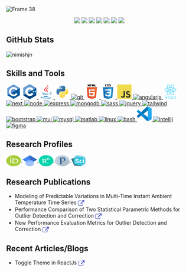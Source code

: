 <!-- ![Frame 38](https://user-images.githubusercontent.com/63140632/136663757-a09c273b-c185-4bf8-a392-01e3e5fc9a67.png) -->
![Frame 38](https://user-images.githubusercontent.com/63140632/221672830-16bf4ce0-e162-46dc-8a58-7590025bccd4.svg)

<p align="center">
  
  <a href="mailto:nimishjain100701@gmail.com" style="text-decoration:none">
    <img height="30" src = "https://img.shields.io/badge/gmail-c14438?&style=for-the-badge&logo=gmail&logoColor=white">
  </a>
  
  <a href="https://resume.nimish-jain.com" style="text-decoration:none">
    <img height="30" src="https://img.shields.io/badge/resume-fbf5e9.svg?&style=for-the-badge&logo=readthedocs&logoColor=black" />
  </a>
  
  <a href="https://www.linkedin.com/in/nimishjn/" style="text-decoration:none">
    <img height="30" src="https://img.shields.io/badge/linkedin-blue.svg?&style=for-the-badge&logo=linkedin&logoColor=white" />
  </a>
  
  <a href="https://github.com/nimishjn" style="text-decoration:none">
    <img height="30" src="https://img.shields.io/badge/Github-grey.svg?&style=for-the-badge&logo=Github&logoColor=white" />
  </a>
  
  <a href="https://twitter.com/nimishjain_" style="text-decoration:none">
    <img height="30" src="https://img.shields.io/badge/Twitter-31a2f2.svg?&style=for-the-badge&logo=twitter&logoColor=white">
  </a>
  
  <a href="https://nimishjn.medium.com/" style="text-decoration:none">
    <img height="30" src = "https://img.shields.io/badge/Medium-%23FFFFFF.svg?&style=for-the-badge&logo=Medium&logoColor=black">
  </a>
  
  <a href="https://dev.to/nimishjn" style="text-decoration:none">
    <img height="30" src="https://img.shields.io/badge/Dev.to-%23090909.svg?&style=for-the-badge&logo=Dev.to&logoColor=white" />
  </a>
  
  <!--   
  <a href="https://www.instagram.com/nimishjain_" style="text-decoration:none">
    <img height="30" src = "https://img.shields.io/badge/Instagram-%23E4405F.svg?&style=for-the-badge&logo=Instagram&logoColor=white">
  </a> 

  <a href="https://www.fb.com/nimishjain100701" style="text-decoration:none">
    <img height="30" src = "https://img.shields.io/badge/Facebook-385395.svg?&style=for-the-badge&logo=Facebook&logoColor=white">
  </a> 
  -->
  
</p>

<!-- <p align="left"> 
  <img src="https://komarev.com/ghpvc/?username=nimishjn&label=Profile%20views&color=red&?style=flat-square" alt="nimishjn" /> 
</p> -->

## GitHub Stats

<img align="center" src="https://github-readme-stats.vercel.app/api?username=nimishjn&show_icons=true&locale=en&theme=radical&count_private=true&hide_border=true&hide_title=true" alt="nimishjn" />
<!--   <img align="center" src="https://github-readme-stats.vercel.app/api/top-langs?username=nimishjn&show_icons=true&locale=en&layout=compact&theme=radical&hide_border=true" alt="nimishjn" /> -->
<!-- <img align="center" src="https://github-readme-streak-stats.herokuapp.com/?user=nimishjn&theme=radical&hide_border=true" alt="nimishjn" /> -->

## Skills and Tools
<p align="left"> 
  
  <a href="https://www.cprogramming.com/" target="_blank">
    <img src="https://raw.githubusercontent.com/devicons/devicon/master/icons/c/c-original.svg" alt="c" width="40" height="40"/>
  </a> 
  
  <a href="https://www.w3schools.com/cpp/" target="_blank">
    <img src="https://raw.githubusercontent.com/devicons/devicon/master/icons/cplusplus/cplusplus-original.svg" alt="c++" width="40" height="40"/>
  </a> 
  
  <a href="https://www.java.com" target="_blank">
    <img src="https://raw.githubusercontent.com/devicons/devicon/master/icons/java/java-original.svg" alt="java" width="40" height="40"/>
  </a> 
  
  <a href="https://www.python.org" target="_blank">
    <img src="https://raw.githubusercontent.com/devicons/devicon/master/icons/python/python-original.svg" alt="python" width="40" height="40"/>
  </a>
  
  <a href="https://git-scm.com/" target="_blank">
    <img src="https://www.vectorlogo.zone/logos/git-scm/git-scm-icon.svg" alt="git" width="40" height="40"/>
  </a>
  
  <a href="https://www.w3.org/html/" target="_blank">
    <img src="https://raw.githubusercontent.com/devicons/devicon/master/icons/html5/html5-original-wordmark.svg" alt="html5" width="40" height="40"/>
  </a>
  
  <a href="https://www.w3schools.com/css/" target="_blank">
    <img src="https://raw.githubusercontent.com/devicons/devicon/master/icons/css3/css3-original-wordmark.svg" alt="css3" width="40" height="40"/>
  </a>
  
  <a href="https://developer.mozilla.org/en-US/docs/Web/JavaScript" target="_blank">
    <img src="https://raw.githubusercontent.com/devicons/devicon/master/icons/javascript/javascript-original.svg" alt="javascript" width="40" height="40"/>
  </a>
  
  <a href="https://docs.angularjs.org/" target="_blank">
    <img src="https://cdn.jsdelivr.net/gh/devicons/devicon/icons/angularjs/angularjs-original.svg" alt="angularjs" width="40" height="40"/>
  </a>
  
  <a href="https://reactjs.org/" target="_blank">
    <img src="https://raw.githubusercontent.com/devicons/devicon/master/icons/react/react-original-wordmark.svg" alt="react" width="40" height="40"/>
  </a>
  
  <a href="https://nextjs.org/" target="_blank">
    <img src="https://api.iconify.design/logos/nextjs-icon.svg" alt="next" width="40" height="40"/>
  </a>
  
  <a href="https://nodejs.org/" target="_blank">
    <img src="https://cdn.jsdelivr.net/gh/devicons/devicon/icons/nodejs/nodejs-original.svg" alt="node" width="40" height="40"/>
  </a>
  
  <a href="http://expressjs.com/" target="_blank">
    <img src="https://cdn.jsdelivr.net/gh/devicons/devicon/icons/express/express-original.svg" alt="express" width="40" height="40"/>
  </a>
  
  <a href="https://www.mongodb.com/" target="_blank">
    <img src="https://cdn.jsdelivr.net/gh/devicons/devicon/icons/mongodb/mongodb-original-wordmark.svg" alt="mongodb" width="40" height="40"/>
  </a>
  
  <a href="https://sass-lang.com/" target="_blank">
    <img src="https://sass-lang.com/assets/img/logos/logo-b6e1ef6e.svg" alt="sass" width="40" height="40"/>
  </a>
  
  <a href="https://jquery.com/" target="_blank">
    <img src="https://user-images.githubusercontent.com/63140632/138343999-b14291bb-a436-47c8-8b6e-8e27843f2228.png" alt="jquery" width="40" height="40"/>
  </a>
  
  <a href="https://tailwindcss.com/" target="_blank">
    <img src="https://user-images.githubusercontent.com/63140632/155379705-ba343eb1-9336-49ed-8cb2-14e476320433.svg" alt="tailwind" width="40" height="40"/>
  </a>

  <a href="https://getbootstrap.com/" target="_blank">
    <img src="https://cdn.jsdelivr.net/gh/devicons/devicon/icons/bootstrap/bootstrap-original.svg" alt="bootstrap" width="40" height="40"/>
  </a>
  
  <a href="https://mui.com" target="_blank">
    <img src="https://user-images.githubusercontent.com/63140632/155379329-f42f927e-9061-4d87-884e-f94cc8cc05a5.svg" alt="mui" width="40" height="40"/>
  </a>
  
  <a href="https://www.mysql.com/" target="_blank">
    <img src="https://cdn.jsdelivr.net/gh/devicons/devicon/icons/mysql/mysql-original-wordmark.svg" alt="mysql" width="40" height="40"/>
  </a>
  
  <a href="https://www.mathworks.com/" target="_blank">
    <img src="https://upload.wikimedia.org/wikipedia/commons/2/21/Matlab_Logo.png" alt="matlab" width="40" height="40"/>
  </a>
  
  <a href="https://manjaro.org/" target="_blank">
    <img src="https://user-images.githubusercontent.com/63140632/145705669-2050df14-6b64-44a9-aa66-dd62bafb4936.png" alt="linux" width="40" height="40"/>
  </a>
  
  <a href="https://www.gnu.org/software/bash/" target="_blank">
    <img src="https://user-images.githubusercontent.com/63140632/138344808-a0c8692d-374c-43fc-8d73-ba5958c81f90.png" alt="bash" width="40" height="40"/>
  </a>

  <a href="https://code.visualstudio.com/" target="_blank">
    <img src="./assets/vs_code.svg" alt="vs code" width="40" height="40"/>
  </a>
  
  <a href="https://www.jetbrains.com/idea/" target="_blank">
    <img src="https://cdn.jsdelivr.net/gh/devicons/devicon/icons/intellij/intellij-original.svg" alt="intellij" width="40" height="40"/>
  </a>
  
  <a href="https://www.figma.com/" target="_blank">
    <img src="https://www.vectorlogo.zone/logos/figma/figma-icon.svg" alt="figma" width="40" height="40"/>
  </a>
  
</p>

## Research Profiles
<p align="left">
  <a href="https://orcid.org/0000-0001-9607-0764" target="blank">
    <img align="center" src="./assets/orcid.svg" alt="nimishjn" height="30" width="40" />
  </a>
  <a href="https://scholar.google.com/citations?user=oKBKRQ0AAAAJ&hl=en" target="blank">
    <img align="center" src="./assets/google-scholar.svg" alt="nimishjn" height="30" width="40" />
  </a>
  <a href="https://www.researchgate.net/profile/Nimish-Jain-4" target="blank">
    <img align="center" src="./assets/ResearchGate_icon.svg" alt="nimishjain_" height="30" width="40" />
  </a>
  <a href="https://publons.com/researcher/4167049/nimish-jain/" target="blank">
    <img align="center" src="./assets/PUBLONS.svg" alt="nimishjain100701" height="30" width="40" />
  </a>
  <a href="https://sciprofiles.com/profile/1689275" target="blank">
    <img align="center" src="./assets/sciprofiles.svg" alt="nimishjain_" height="30" width="40" />
  </a>
</p>
  
## Research Publications
<ul>
  <li>
    Modeling of Predictable Variations in Multi-Time Instant Ambient Temperature Time Series 
    <a href="https://ieeexplore.ieee.org/document/9404497" target="blank">
      <img align="center" src="./assets/link.svg" alt="nimishjain_" height="18" width="18" />
    </a>
  </li>
  <li>
    Performance Comparison of Two Statistical Parametric Methods for Outlier Detection and Correction
    <a href="https://www.sciencedirect.com/science/article/pii/S2405896321014919" target="blank">
      <img align="center" src="./assets/link.svg" alt="nimishjain_" height="18" width="18" />
    </a>
  </li>
  <li>
    New Performance Evaluation Metrics for Outlier Detection and Correction
    <a href="https://link.springer.com/chapter/10.1007/978-981-16-9033-4_63" target="blank">
      <img align="center" src="./assets/link.svg" alt="nimishjain_" height="18" width="18" />
    </a>
  </li>
</ul>

## Recent Articles/Blogs
<ul>
  <li>
    Toggle Theme in ReactJs 
    <a href="https://nimishjn.medium.com/toggle-theme-in-reactjs-4095dd35c69d" target="blank"><img align="center" src="./assets/link.svg" alt="nimishjain_" height="18" width="18" /></a>
  </li>
</ul>

<!-- ## Daily.dev card

<a href="https://app.daily.dev/nimishjn">
  <img src="https://github.com/nimishjn/nimishjn/blob/main/devcard.svg" width="250" alt="Nimish Jain's Dev Card"/>
</a> -->

<!-- <h3 align="left">Connect with me:</h3>
<p align="left">
<a href="https://linkedin.com/in/nimishjn" target="blank"><img align="center" src="https://raw.githubusercontent.com/rahuldkjain/github-profile-readme-generator/master/src/images/icons/Social/linked-in-alt.svg" alt="nimishjn" height="30" width="40" /></a>
<a href="https://dev.to/nimishjn" target="blank"><img align="center" src="./assets/devto.svg" alt="nimishjn" height="30" width="40" /></a>
<a href="https://twitter.com/nimishjain_" target="blank"><img align="center" src="https://raw.githubusercontent.com/rahuldkjain/github-profile-readme-generator/master/src/images/icons/Social/twitter.svg" alt="nimishjain_" height="30" width="40" /></a>
<a href="https://fb.com/nimishjain100701" target="blank"><img align="center" src="https://raw.githubusercontent.com/rahuldkjain/github-profile-readme-generator/master/src/images/icons/Social/facebook.svg" alt="nimishjain100701" height="30" width="40" /></a>
<a href="https://instagram.com/nimishjain_" target="blank"><img align="center" src="https://raw.githubusercontent.com/rahuldkjain/github-profile-readme-generator/master/src/images/icons/Social/instagram.svg" alt="nimishjain_" height="30" width="40" /></a>
<a href="https://www.hackerrank.com/nimishjain" target="blank"><img align="center" src="https://raw.githubusercontent.com/rahuldkjain/github-profile-readme-generator/master/src/images/icons/Social/hackerrank.svg" alt="nimishjain100701" height="30" width="40" /></a>
</p> -->
